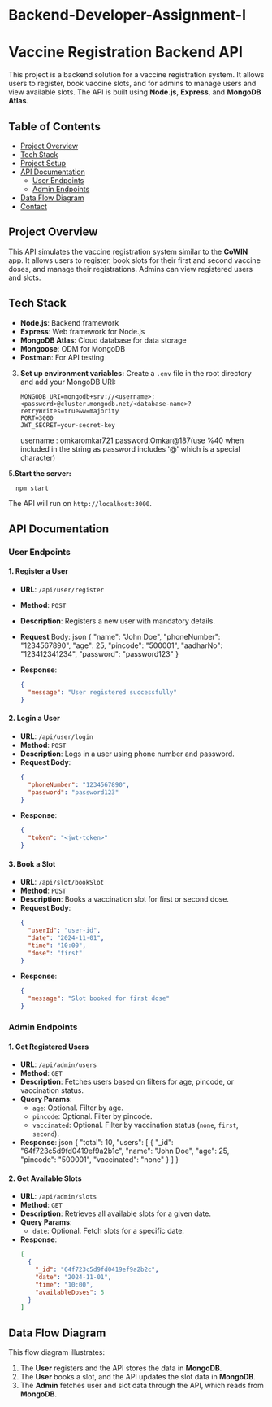 # Backend-Developer-Assignment-I
# Vaccine Registration Backend API

This project is a backend solution for a vaccine registration system. It allows users to register, book vaccine slots, and for admins to manage users and view available slots. The API is built using **Node.js**, **Express**, and **MongoDB Atlas**.

## Table of Contents
- [Project Overview](#project-overview)
- [Tech Stack](#tech-stack)
- [Project Setup](#project-setup)
- [API Documentation](#api-documentation)
  - [User Endpoints](#user-endpoints)
  - [Admin Endpoints](#admin-endpoints)
- [Data Flow Diagram](#data-flow-diagram)
- [Contact](#contact)

## Project Overview

This API simulates the vaccine registration system similar to the **CoWIN** app. It allows users to register, book slots for their first and second vaccine doses, and manage their registrations. Admins can view registered users and slots.

## Tech Stack
- **Node.js**: Backend framework
- **Express**: Web framework for Node.js
- **MongoDB Atlas**: Cloud database for data storage
- **Mongoose**: ODM for MongoDB
- **Postman**: For API testing

3. **Set up environment variables:**
   Create a `.env` file in the root directory and add your MongoDB URI:
   ```env
   MONGODB_URI=mongodb+srv://<username>:<password>@cluster.mongodb.net/<database-name>?retryWrites=true&w=majority
   PORT=3000
   JWT_SECRET=your-secret-key
   ```
   username : omkaromkar721
   password:Omkar@187(use %40 when included in the string as password includes '@' which is a special character)

5.**Start the server:**
 ```
   npm start
```
   The API will run on `http://localhost:3000`.

## API Documentation

### User Endpoints

#### 1. **Register a User**
   - **URL**: `/api/user/register`
   - **Method**: `POST`
   - **Description**: Registers a new user with mandatory details.
   - **Request** Body:
     json
     {
       "name": "John Doe",
       "phoneNumber": "1234567890",
       "age": 25,
       "pincode": "500001",
       "aadharNo": "123412341234",
       "password": "password123"
     }

   - **Response**: 
     ```json
     {
       "message": "User registered successfully"
     }
     ```

#### 2. **Login a User**
   - **URL**: `/api/user/login`
   - **Method**: `POST`
   - **Description**: Logs in a user using phone number and password.
   - **Request Body**:
     ```json
     {
       "phoneNumber": "1234567890",
       "password": "password123"
     }
     ```
   - **Response**:
     ```json
     {
       "token": "<jwt-token>"
     }
     ```

#### 3. **Book a Slot**
   - **URL**: `/api/slot/bookSlot`
   - **Method**: `POST`
   - **Description**: Books a vaccination slot for first or second dose.
   - **Request Body**:
     ```json
     {
       "userId": "user-id",
       "date": "2024-11-01",
       "time": "10:00",
       "dose": "first"
     }
     ```
   - **Response**:
     ```json
     {
       "message": "Slot booked for first dose"
     }
     ```

### Admin Endpoints

#### 1. **Get Registered Users**
   - **URL**: `/api/admin/users`
   - **Method**: `GET`
   - **Description**: Fetches users based on filters for age, pincode, or vaccination status.
   - **Query Params**:
     - `age`: Optional. Filter by age.
     - `pincode`: Optional. Filter by pincode.
     - `vaccinated`: Optional. Filter by vaccination status (`none`, `first`, `second`).
   - **Response**:
      json
     {
       "total": 10,
       "users": [
         {
           "_id": "64f723c5d9fd0419ef9a2b1c",
           "name": "John Doe",
           "age": 25,
           "pincode": "500001",
           "vaccinated": "none"
         }
       ]
     }
    

#### 2. **Get Available Slots**
   - **URL**: `/api/admin/slots`
   - **Method**: `GET`
   - **Description**: Retrieves all available slots for a given date.
   - **Query Params**:
     - `date`: Optional. Fetch slots for a specific date.
   - **Response**:
     ```json
     [
       {
         "_id": "64f723c5d9fd0419ef9a2b2c",
         "date": "2024-11-01",
         "time": "10:00",
         "availableDoses": 5
       }
     ]
     ```

## Data Flow Diagram


This flow diagram illustrates:
1. The **User** registers and the API stores the data in **MongoDB**.
2. The **User** books a slot, and the API updates the slot data in **MongoDB**.
3. The **Admin** fetches user and slot data through the API, which reads from **MongoDB**.
